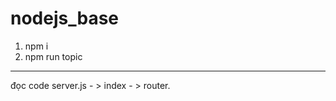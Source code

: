 # nodejs_base
1. npm i 
2. npm run topic
---------------------
đọc code server.js - > index - > router.
